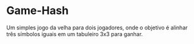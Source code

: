 # Game-Hash
Um simples jogo da velha para dois jogadores, onde o objetivo é alinhar três símbolos iguais em um tabuleiro 3x3 para ganhar.
